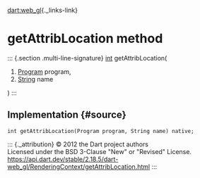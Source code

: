 [dart:web\_gl](../../dart-web_gl/dart-web_gl-library){._links-link}

getAttribLocation method
========================

::: {.section .multi-line-signature}
[int](../../dart-core/int-class) getAttribLocation(

1.  [Program](../program-class) program,
2.  [String](../../dart-core/string-class) name

)
:::

Implementation {#source}
--------------

``` {.language-dart data-language="dart"}
int getAttribLocation(Program program, String name) native;
```

::: {._attribution}
© 2012 the Dart project authors\
Licensed under the BSD 3-Clause \"New\" or \"Revised\" License.\
<https://api.dart.dev/stable/2.18.5/dart-web_gl/RenderingContext/getAttribLocation.html>
:::

